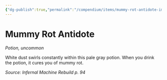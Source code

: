 ```yaml
---
{"dg-publish":true,"permalink":"/compendium/items/mummy-rot-antidote-imr/","tags":["compendium/src/5e/imr","item/rarity/uncommon","item/wondrous/potion"]}
---
```


# Mummy Rot Antidote
*Potion, uncommon*  


White dust swirls constantly within this pale gray potion. When you drink the potion, it cures you of mummy rot.

*Source: Infernal Machine Rebuild p. 94*